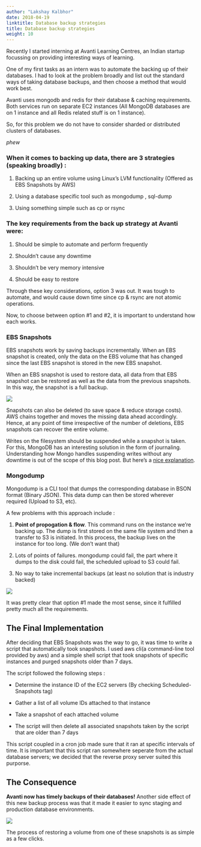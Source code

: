 ```yaml
---
author: "Lakshay Kalbhor"
date: 2018-04-19
linktitle: Database backup strategies
title: Database backup strategies
weight: 10
---
```


Recently I started interning at Avanti Learning Centres, an Indian startup focussing on providing interesting ways of learning.

One of my first tasks as an intern was to automate the backing up of their databases. I had to look at the problem broadly and list out the standard ways of taking database backups, and then choose a method that would work best.

Avanti uses mongodb and redis for their database & caching requirements. Both services run on separate EC2 instances (All MongoDB databases are on 1 instance and all Redis related stuff is on 1 instance).

So, for this problem we do not have to consider sharded or distributed clusters of databases.

*phew*

### When it comes to backing up data, there are 3 strategies (speaking broadly) :

1. Backing up an entire volume using Linux’s LVM functionality (Offered as EBS Snapshots by AWS)

2. Using a database specific tool such as mongodump , sql-dump

3. Using something simple such as cp or rsync

### The key requirements from the back up strategy at Avanti were:

1. Should be simple to automate and perform frequently

2. Shouldn’t cause any downtime

3. Shouldn’t be very memory intensive

4. Should be easy to restore

Through these key considerations, option 3 was out. It was tough to automate, and would cause down time since cp & rsync are not atomic operations.

Now, to choose between option #1 and #2, it is important to understand how each works.

### EBS Snapshots

EBS snapshots work by saving backups incrementally. 
When an EBS snapshot is created, only the data on the EBS volume that has changed since the last EBS snapshot is stored in the new EBS snapshot.

When an EBS snapshot is used to restore data, all data from that EBS snapshot can be restored as well as the data from the previous snapshots. In this way, the snapshot is a full backup.

![](https://cdn-images-1.medium.com/max/2000/1*sOSrz9nP0L7gedHNIh5PcQ.png)

Snapshots can also be deleted (to save space & reduce storage costs). AWS chains together and moves the missing data ahead accordingly. Hence, at any point of time irrespective of the number of deletions, EBS snapshots can recover the entire volume.

Writes on the filesystem should be suspended while a snapshot is taken. For this, MongoDB has an interesting solution in the form of journaling. Understanding how Mongo handles suspending writes without any downtime is out of the scope of this blog post. But here’s a [nice explanation](https://www.mongodb.com/blog/post/how-mongodbs-journaling-works).

### Mongodump

Mongodump is a CLI tool that dumps the corresponding database in BSON format (Binary JSON). This data dump can then be stored wherever required (Upload to S3, etc).

A few problems with this approach include :

1. **Point of propogation & flow**. This command runs on the instance we’re backing up. The dump is first stored on the same file system and then a transfer to S3 is initiated. In this process, the backup lives on the instance for too long. (We don’t want that)

2. Lots of points of failures. mongodump could fail, the part where it dumps to the disk could fail, the scheduled upload to S3 could fail.

3. No way to take incremental backups (at least no solution that is industry backed)

![](https://cdn-images-1.medium.com/max/2000/1*E4EC8meEOAlemH-LtdHqMA.jpeg)

It was pretty clear that option #1 made the most sense, since it fulfilled pretty much all the requirements.

## The Final Implementation

After deciding that EBS Snapshots was the way to go, it was time to write a script that automatically took snapshots. I used aws cli(a command-line tool provided by aws) and a simple shell script that took snapshots of specific instances and purged snapshots older than 7 days.

The script followed the following steps :

* Determine the instance ID of the EC2 servers (By checking Scheduled-Snapshots tag)

* Gather a list of all volume IDs attached to that instance

* Take a snapshot of each attached volume

* The script will then delete all associated snapshots taken by the script that are older than 7 days

This script coupled in a cron job made sure that it ran at specific intervals of time. It is important that this script ran somewhere seperate from the actual database servers; we decided that the reverse proxy server suited this purporse.

## The Consequence

**Avanti now has timely backups of their databases!**
Another side effect of this new backup process was that it made it easier to sync staging and production database environments.

![](https://cdn-images-1.medium.com/max/3576/1*U6yPjLuLl0eoEzNqZ8bgzg.png)

The process of restoring a volume from one of these snapshots is as simple as a few clicks.

